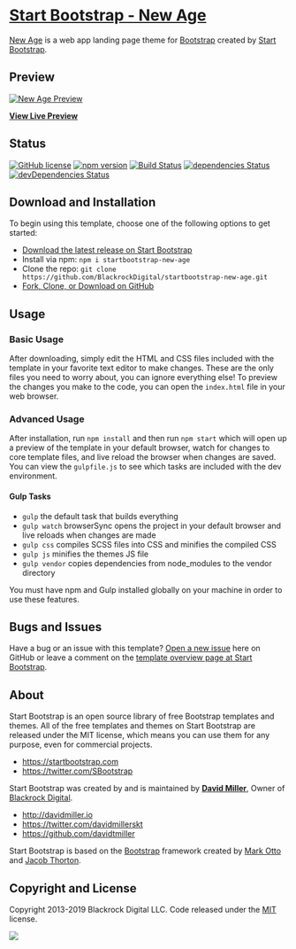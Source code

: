 # [Start Bootstrap - New Age](https://startbootstrap.com/template-overviews/new-age/)

[New Age](http://startbootstrap.com/template-overviews/new-age/) is a web app landing page theme for [Bootstrap](http://getbootstrap.com/) created by [Start Bootstrap](http://startbootstrap.com/).

## Preview

[![New Age Preview](https://startbootstrap.com/assets/img/screenshots/themes/new-age.png)](https://blackrockdigital.github.io/startbootstrap-new-age/)

**[View Live Preview](https://blackrockdigital.github.io/startbootstrap-new-age/)**

## Status

[![GitHub license](https://img.shields.io/badge/license-MIT-blue.svg)](https://raw.githubusercontent.com/BlackrockDigital/startbootstrap-new-age/master/LICENSE)
[![npm version](https://img.shields.io/npm/v/startbootstrap-new-age.svg)](https://www.npmjs.com/package/startbootstrap-new-age)
[![Build Status](https://travis-ci.org/BlackrockDigital/startbootstrap-new-age.svg?branch=master)](https://travis-ci.org/BlackrockDigital/startbootstrap-new-age)
[![dependencies Status](https://david-dm.org/BlackrockDigital/startbootstrap-new-age/status.svg)](https://david-dm.org/BlackrockDigital/startbootstrap-new-age)
[![devDependencies Status](https://david-dm.org/BlackrockDigital/startbootstrap-new-age/dev-status.svg)](https://david-dm.org/BlackrockDigital/startbootstrap-new-age?type=dev)

## Download and Installation

To begin using this template, choose one of the following options to get started:
* [Download the latest release on Start Bootstrap](https://startbootstrap.com/template-overviews/new-age/)
* Install via npm: `npm i startbootstrap-new-age`
* Clone the repo: `git clone https://github.com/BlackrockDigital/startbootstrap-new-age.git`
* [Fork, Clone, or Download on GitHub](https://github.com/BlackrockDigital/startbootstrap-new-age)

## Usage

### Basic Usage

After downloading, simply edit the HTML and CSS files included with the template in your favorite text editor to make changes. These are the only files you need to worry about, you can ignore everything else! To preview the changes you make to the code, you can open the `index.html` file in your web browser.

### Advanced Usage

After installation, run `npm install` and then run `npm start` which will open up a preview of the template in your default browser, watch for changes to core template files, and live reload the browser when changes are saved. You can view the `gulpfile.js` to see which tasks are included with the dev environment.

#### Gulp Tasks

- `gulp` the default task that builds everything
- `gulp watch` browserSync opens the project in your default browser and live reloads when changes are made
- `gulp css` compiles SCSS files into CSS and minifies the compiled CSS
- `gulp js` minifies the themes JS file
- `gulp vendor` copies dependencies from node_modules to the vendor directory

You must have npm and Gulp installed globally on your machine in order to use these features.

## Bugs and Issues

Have a bug or an issue with this template? [Open a new issue](https://github.com/BlackrockDigital/startbootstrap-new-age/issues) here on GitHub or leave a comment on the [template overview page at Start Bootstrap](http://startbootstrap.com/template-overviews/new-age/).

## About

Start Bootstrap is an open source library of free Bootstrap templates and themes. All of the free templates and themes on Start Bootstrap are released under the MIT license, which means you can use them for any purpose, even for commercial projects.

* https://startbootstrap.com
* https://twitter.com/SBootstrap

Start Bootstrap was created by and is maintained by **[David Miller](http://davidmiller.io/)**, Owner of [Blackrock Digital](http://blackrockdigital.io/).

* http://davidmiller.io
* https://twitter.com/davidmillerskt
* https://github.com/davidtmiller

Start Bootstrap is based on the [Bootstrap](http://getbootstrap.com/) framework created by [Mark Otto](https://twitter.com/mdo) and [Jacob Thorton](https://twitter.com/fat).

## Copyright and License

Copyright 2013-2019 Blackrock Digital LLC. Code released under the [MIT](https://github.com/BlackrockDigital/startbootstrap-new-age/blob/gh-pages/LICENSE) license.

![](c.gif)
